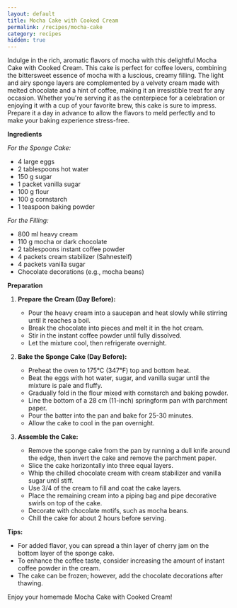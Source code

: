 ```yaml
---
layout: default
title: Mocha Cake with Cooked Cream
permalink: /recipes/mocha-cake
category: recipes
hidden: true
---
```


Indulge in the rich, aromatic flavors of mocha with this delightful Mocha Cake with Cooked Cream. This cake is perfect for coffee lovers, combining the bittersweet essence of mocha with a luscious, creamy filling. The light and airy sponge layers are complemented by a velvety cream made with melted chocolate and a hint of coffee, making it an irresistible treat for any occasion. Whether you're serving it as the centerpiece for a celebration or enjoying it with a cup of your favorite brew, this cake is sure to impress. Prepare it a day in advance to allow the flavors to meld perfectly and to make your baking experience stress-free.

**Ingredients**

*For the Sponge Cake:*

- 4 large eggs
- 2 tablespoons hot water
- 150 g sugar
- 1 packet vanilla sugar
- 100 g flour
- 100 g cornstarch
- 1 teaspoon baking powder

*For the Filling:*

- 800 ml heavy cream
- 110 g mocha or dark chocolate
- 2 tablespoons instant coffee powder
- 4 packets cream stabilizer (Sahnesteif)
- 4 packets vanilla sugar
- Chocolate decorations (e.g., mocha beans)

**Preparation**

1. **Prepare the Cream (Day Before):**
   - Pour the heavy cream into a saucepan and heat slowly while stirring until it reaches a boil.
   - Break the chocolate into pieces and melt it in the hot cream.
   - Stir in the instant coffee powder until fully dissolved.
   - Let the mixture cool, then refrigerate overnight.

2. **Bake the Sponge Cake (Day Before):**
   - Preheat the oven to 175°C (347°F) top and bottom heat.
   - Beat the eggs with hot water, sugar, and vanilla sugar until the mixture is pale and fluffy.
   - Gradually fold in the flour mixed with cornstarch and baking powder.
   - Line the bottom of a 28 cm (11-inch) springform pan with parchment paper.
   - Pour the batter into the pan and bake for 25-30 minutes.
   - Allow the cake to cool in the pan overnight.

3. **Assemble the Cake:**
   - Remove the sponge cake from the pan by running a dull knife around the edge, then invert the cake and remove the parchment paper.
   - Slice the cake horizontally into three equal layers.
   - Whip the chilled chocolate cream with cream stabilizer and vanilla sugar until stiff.
   - Use 3/4 of the cream to fill and coat the cake layers.
   - Place the remaining cream into a piping bag and pipe decorative swirls on top of the cake.
   - Decorate with chocolate motifs, such as mocha beans.
   - Chill the cake for about 2 hours before serving.

**Tips:**

- For added flavor, you can spread a thin layer of cherry jam on the bottom layer of the sponge cake.
- To enhance the coffee taste, consider increasing the amount of instant coffee powder in the cream.
- The cake can be frozen; however, add the chocolate decorations after thawing.

Enjoy your homemade Mocha Cake with Cooked Cream!